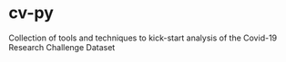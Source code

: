 # cv-py
Collection of tools and techniques to kick-start analysis of the Covid-19 Research Challenge Dataset
